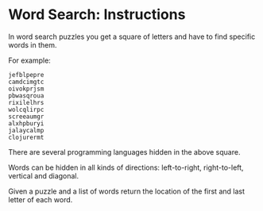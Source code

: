 # Word Search: Instructions

In word search puzzles you get a square of letters and have to find specific
words in them.

For example:

```text
jefblpepre
camdcimgtc
oivokprjsm
pbwasqroua
rixilelhrs
wolcqlirpc
screeaumgr
alxhpburyi
jalaycalmp
clojurermt
```

There are several programming languages hidden in the above square.

Words can be hidden in all kinds of directions: left-to-right, right-to-left,
vertical and diagonal.

Given a puzzle and a list of words return the location of the first and last
letter of each word.
